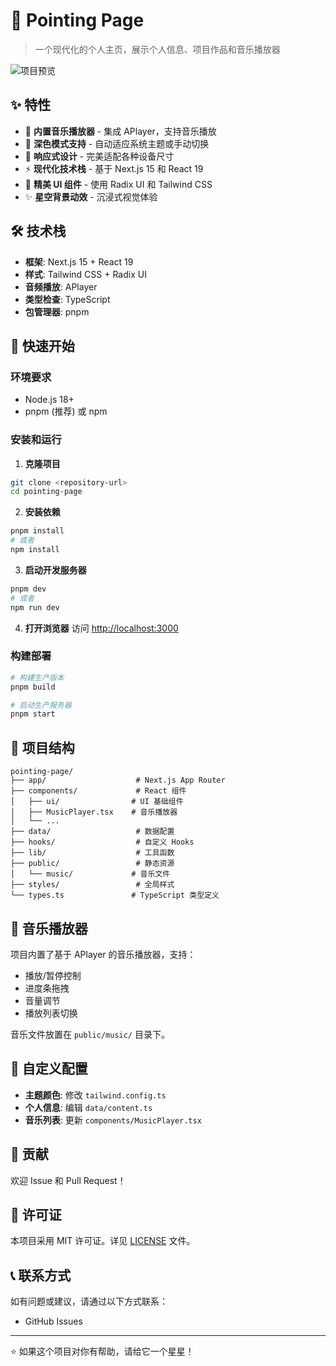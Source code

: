 # 🌟 Pointing Page

> 一个现代化的个人主页，展示个人信息、项目作品和音乐播放器

![项目预览](show.png)

## ✨ 特性

- 🎵 **内置音乐播放器** - 集成 APlayer，支持音乐播放
- 🌙 **深色模式支持** - 自动适应系统主题或手动切换
- 📱 **响应式设计** - 完美适配各种设备尺寸
- ⚡ **现代化技术栈** - 基于 Next.js 15 和 React 19
- 🎨 **精美 UI 组件** - 使用 Radix UI 和 Tailwind CSS
- ✨ **星空背景动效** - 沉浸式视觉体验

## 🛠️ 技术栈

- **框架**: Next.js 15 + React 19
- **样式**: Tailwind CSS + Radix UI
- **音频播放**: APlayer
- **类型检查**: TypeScript
- **包管理器**: pnpm

## 🚀 快速开始

### 环境要求

- Node.js 18+ 
- pnpm (推荐) 或 npm

### 安装和运行

1. **克隆项目**
```bash
git clone <repository-url>
cd pointing-page
```

2. **安装依赖**
```bash
pnpm install
# 或者
npm install
```

3. **启动开发服务器**
```bash
pnpm dev
# 或者
npm run dev
```

4. **打开浏览器**
访问 [http://localhost:3000](http://localhost:3000)

### 构建部署

```bash
# 构建生产版本
pnpm build

# 启动生产服务器
pnpm start
```

## 📁 项目结构

```
pointing-page/
├── app/                    # Next.js App Router
├── components/             # React 组件
│   ├── ui/                # UI 基础组件
│   ├── MusicPlayer.tsx    # 音乐播放器
│   └── ...
├── data/                   # 数据配置
├── hooks/                  # 自定义 Hooks
├── lib/                    # 工具函数
├── public/                 # 静态资源
│   └── music/             # 音乐文件
├── styles/                 # 全局样式
└── types.ts               # TypeScript 类型定义
```

## 🎵 音乐播放器

项目内置了基于 APlayer 的音乐播放器，支持：

- 播放/暂停控制
- 进度条拖拽
- 音量调节
- 播放列表切换

音乐文件放置在 `public/music/` 目录下。

## 🎨 自定义配置

- **主题颜色**: 修改 `tailwind.config.ts`
- **个人信息**: 编辑 `data/content.ts`
- **音乐列表**: 更新 `components/MusicPlayer.tsx`

## 🤝 贡献

欢迎 Issue 和 Pull Request！

## 📄 许可证

本项目采用 MIT 许可证。详见 [LICENSE](LICENSE) 文件。

## 📞 联系方式

如有问题或建议，请通过以下方式联系：

- GitHub Issues

---

⭐ 如果这个项目对你有帮助，请给它一个星星！

